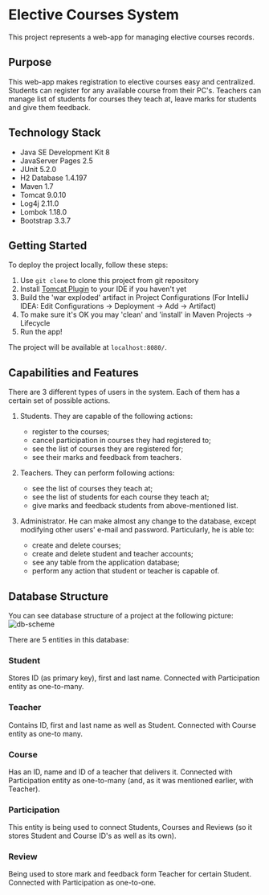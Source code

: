 # Elective Courses System

This project represents a web-app for managing elective courses records.


## Purpose

This web-app makes registration to elective courses easy and centralized.
Students can register for any available course from their PC's. 
Teachers can manage list of students for courses they teach at, 
leave marks for students and give them feedback.


## Technology Stack

* Java SE Development Kit 8
* JavaServer Pages 2.5
* JUnit 5.2.0
* H2 Database 1.4.197
* Maven 1.7
* Tomcat 9.0.10
* Log4j 2.11.0
* Lombok 1.18.0
* Bootstrap 3.3.7


## Getting Started

To deploy the project locally, follow these steps:

1. Use `git clone` to clone this project from git repository
2. Install [Tomcat Plugin](http://tomcat.apache.org/) to your IDE if you haven't yet
3. Build the 'war exploded' artifact in Project Configurations 
(For IntelliJ IDEA: Edit Configurations -> Deployment -> Add -> Artifact)
4. To make sure it's OK you may 'clean' and 'install' in Maven Projects -> Lifecycle
5. Run the app!

The project will be available at `localhost:8080/`.


## Capabilities and Features

There are 3 different types of users in the system. 
Each of them has a certain set of possible actions.

1. Students. They are capable of the following actions:
    * register to the courses;
    * cancel participation in courses they had registered to;
    * see the list of courses they are registered for;
    * see their marks and feedback from teachers.
   
2. Teachers. They can perform following actions:
    * see the list of courses they teach at;
    * see the list of students for each course they teach at;
    * give marks and feedback students from above-mentioned list.
   
3. Administrator. He can make almost any change to the database, 
except modifying other users' e-mail and password. 
Particularly, he is able to:
    * create and delete courses;
    * create and delete student and teacher accounts;
    * see any table from the application database;
    * perform any action that student or teacher is capable of. 


## Database Structure

You can see database structure of a project at the following picture:  
![db-scheme](/uploads/1e528f9229557374849189af6d27ca24/db-scheme.png)

There are 5 entities in this database: 
### Student
Stores ID (as primary key), first and last name. 
Connected with Participation entity as one-to-many.
### Teacher
Contains ID, first and last name as well as Student. 
Connected with Course entity as one-to many.
### Course
Has an ID, name and ID of a teacher that delivers it. 
Connected with Participation entity as one-to-many (and, as it was mentioned earlier, with Teacher).
### Participation
This entity is being used to connect Students, Courses and Reviews (so it stores Student and Course ID's as well as its own).
### Review
Being used to store mark and feedback form Teacher for certain Student.
Connected with Participation as one-to-one.

